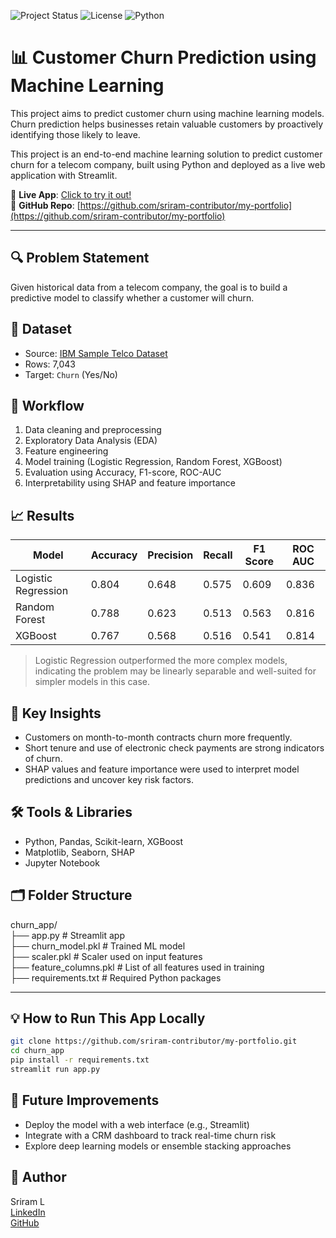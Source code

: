 ![Project Status](https://img.shields.io/badge/status-completed-brightgreen)
![License](https://img.shields.io/badge/license-MIT-blue)
![Python](https://img.shields.io/badge/python-3.8%2B-blue)

# 📊 Customer Churn Prediction using Machine Learning

This project aims to predict customer churn using machine learning models. Churn prediction helps businesses retain valuable customers by proactively identifying those likely to leave. 

This project is an end-to-end machine learning solution to predict customer churn for a telecom company, built using Python and deployed as a live web application with Streamlit.

🔗 **Live App**: [Click to try it out!](https://my-portfolio-qztukjwt6wvent5azdenar.streamlit.app/)  
📁 **GitHub Repo**: [https://github.com/sriram-contributor/my-portfolio](https://github.com/sriram-contributor/my-portfolio)

---

## 🔍 Problem Statement

Given historical data from a telecom company, the goal is to build a predictive model to classify whether a customer will churn.

## 📁 Dataset

- Source: [IBM Sample Telco Dataset](https://www.kaggle.com/blastchar/telco-customer-churn)
- Rows: 7,043
- Target: `Churn` (Yes/No)

## 🧪 Workflow

1. Data cleaning and preprocessing
2. Exploratory Data Analysis (EDA)
3. Feature engineering
4. Model training (Logistic Regression, Random Forest, XGBoost)
5. Evaluation using Accuracy, F1-score, ROC-AUC
6. Interpretability using SHAP and feature importance

## 📈 Results

| Model               | Accuracy | Precision | Recall | F1 Score | ROC AUC |
|--------------------|----------|-----------|--------|----------|---------|
| Logistic Regression| 0.804    | 0.648     | 0.575  | 0.609    | 0.836   |
| Random Forest       | 0.788    | 0.623     | 0.513  | 0.563    | 0.816   |
| XGBoost             | 0.767    | 0.568     | 0.516  | 0.541    | 0.814   |

> Logistic Regression outperformed the more complex models, indicating the problem may be linearly separable and well-suited for simpler models in this case.

## 🧠 Key Insights

- Customers on month-to-month contracts churn more frequently.
- Short tenure and use of electronic check payments are strong indicators of churn.
- SHAP values and feature importance were used to interpret model predictions and uncover key risk factors.

## 🛠 Tools & Libraries

- Python, Pandas, Scikit-learn, XGBoost
- Matplotlib, Seaborn, SHAP
- Jupyter Notebook

## 🗂 Folder Structure

churn_app/ \
├── app.py # Streamlit app \
├── churn_model.pkl # Trained ML model \
├── scaler.pkl # Scaler used on input features \
├── feature_columns.pkl # List of all features used in training \
├── requirements.txt # Required Python packages


---

## 💡 How to Run This App Locally

```bash
git clone https://github.com/sriram-contributor/my-portfolio.git
cd churn_app
pip install -r requirements.txt
streamlit run app.py
```

## 📌 Future Improvements

- Deploy the model with a web interface (e.g., Streamlit)
- Integrate with a CRM dashboard to track real-time churn risk
- Explore deep learning models or ensemble stacking approaches

## 🔗 Author

Sriram L  
[LinkedIn](https://linkedin.com/in/sriram-lourdu/)  
[GitHub](https://github.com/sriram-contributor)
